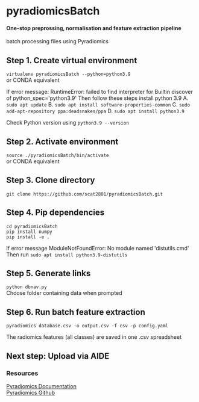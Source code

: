 # pyradiomicsBatch

#### One-stop preprossing, normalisation and feature extraction pipeline
batch processing files using Pyradiomics 

## Step 1. Create virtual environment
`virtualenv pyradiomicsBatch --python=python3.9` <br />
or CONDA equivalent

If error message: RuntimeError: failed to find interpreter for Builtin discover of python_spec='python3.9'
Then follow these steps install python 3.9
A. `sudo apt update`
B. `sudo apt install software-properties-common`
C. `sudo add-apt-repository ppa:deadsnakes/ppa`
D. `sudo apt install python3.9`

Check Python version using `python3.9 --version`

## Step 2. Activate environment
`source ./pyradiomicsBatch/bin/activate` <br />
or CONDA equivalent

## Step 3. Clone directory
`git clone https://github.com/scat2801/pyradiomicsBatch.git` 

## Step 4. Pip dependencies
`cd pyradiomicsBatch` <br />
`pip install numpy` <br />
`pip install -e .`

If error message ModuleNotFoundError: No module named 'distutils.cmd'
Then run `sudo apt install python3.9-distutils`

## Step 5. Generate links
`python dbnav.py` <br />
Choose folder containing data when prompted

## Step 6. Run batch feature extraction
`pyradiomics database.csv -o output.csv -f csv -p config.yaml` <br />

The radiomics features (all classes) are saved in one .csv spreadsheet <br />
## Next step: Upload via AIDE

### Resources
[Pyradiomics Documentation](https://pyradiomics.readthedocs.io/en/latest/) <br />
[Pyradiomics Github](https://github.com/AIM-Harvard/pyradiomics)

